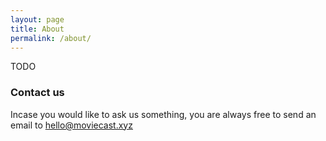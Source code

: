 ```yaml
---
layout: page
title: About
permalink: /about/
---
```


TODO

### Contact us

Incase you would like to ask us something, you are always free to send an email to [hello@moviecast.xyz](mailto:hello@moviecast.xyz)

